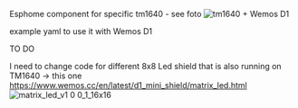 Esphome component for specific tm1640 - see foto
![tm1640 + Wemos D1](https://github.com/user-attachments/assets/d824b68e-c831-42d5-9bf4-9b78cfb18c62)

example yaml to use it with Wemos D1

TO DO

I need to change code for different 8x8 Led shield that is also running on TM1640 -> this one
https://www.wemos.cc/en/latest/d1_mini_shield/matrix_led.html
![matrix_led_v1 0 0_1_16x16](https://github.com/user-attachments/assets/1ae2753e-aab3-4885-b9b7-9e501b668ac9)

